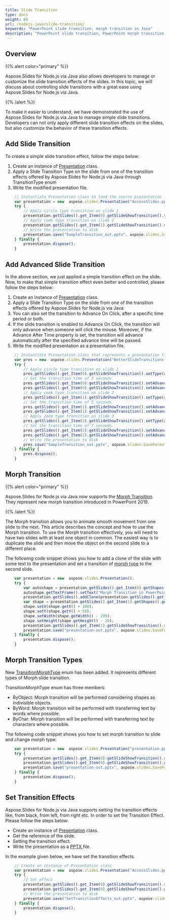 ```yaml
---
title: Slide Transition
type: docs
weight: 80
url: /nodejs-java/slide-transition/
keywords: "PowerPoint slide transition, morph transition in Java"
description: "PowerPoint slide transition, PowerPoint morph transition in Java"
---
```



## **Overview**
{{% alert color="primary" %}} 

Aspose.Slides for Node.js via Java also allows developers to manage or customize the slide transition effects of the slides. In this topic, we will discuss about controlling slide transitions with a great ease using Aspose.Slides for Node.js via Java.

{{% /alert %}} 

To make it easier to understand, we have demonstrated the use of Aspose.Slides for Node.js via Java to manage simple slide transitions. Developers can not only apply different slide transition effects on the slides, but also customize the behavior of these transition effects.

## **Add Slide Transition**
To create a simple slide transition effect, follow the steps below:

1. Create an instance of [Presentation](https://reference.aspose.com/slides/nodejs-java/aspose.slides/presentation) class.
1. Apply a Slide Transition Type on the slide from one of the transition effects offered by Aspose.Slides for Node.js via Java through TransitionType enum
1. Write the modified presentation file.

```javascript
    // Instantiate Presentation class to load the source presentation file
    var presentation = new  aspose.slides.Presentation("AccessSlides.pptx");
    try {
        // Apply circle type transition on slide 1
        presentation.getSlides().get_Item(0).getSlideShowTransition().setType(aspose.slides.TransitionType.Circle);
        // Apply comb type transition on slide 2
        presentation.getSlides().get_Item(1).getSlideShowTransition().setType(aspose.slides.TransitionType.Comb);
        // Write the presentation to disk
        presentation.save("SampleTransition_out.pptx", aspose.slides.SaveFormat.Pptx);
    } finally {
        presentation.dispose();
    }
```

## **Add Advanced Slide Transition**
In the above section, we just applied a simple transition effect on the slide. Now, to make that simple transition effect even better and controlled, please follow the steps below:

1. Create an instance of [Presentation](https://reference.aspose.com/slides/nodejs-java/aspose.slides/presentation) class.
1. Apply a Slide Transition Type on the slide from one of the transition effects offered by Aspose.Slides for Node.js via Java
1. You can also set the transition to Advance On Click, after a specific time period or both.
1. If the slide transition is enabled to Advance On Click, the transition will only advance when someone will click the mouse. Moreover, if the Advance After Time property is set, the transition will advance automatically after the specified advance time will be passed.
1. Write the modified presentation as a presentation file.

```javascript
    // Instantiate Presentation class that represents a presentation file
    var pres = new  aspose.slides.Presentation("BetterSlideTransitions.pptx");
    try {
        // Apply circle type transition on slide 1
        pres.getSlides().get_Item(0).getSlideShowTransition().setType(aspose.slides.TransitionType.Circle);
        // Set the transition time of 3 seconds
        pres.getSlides().get_Item(0).getSlideShowTransition().setAdvanceOnClick(true);
        pres.getSlides().get_Item(0).getSlideShowTransition().setAdvanceAfterTime(3000);
        // Apply comb type transition on slide 2
        pres.getSlides().get_Item(1).getSlideShowTransition().setType(aspose.slides.TransitionType.Comb);
        // Set the transition time of 5 seconds
        pres.getSlides().get_Item(1).getSlideShowTransition().setAdvanceOnClick(true);
        pres.getSlides().get_Item(1).getSlideShowTransition().setAdvanceAfterTime(5000);
        // Apply zoom type transition on slide 3
        pres.getSlides().get_Item(2).getSlideShowTransition().setType(aspose.slides.TransitionType.Zoom);
        // Set the transition time of 7 seconds
        pres.getSlides().get_Item(2).getSlideShowTransition().setAdvanceOnClick(true);
        pres.getSlides().get_Item(2).getSlideShowTransition().setAdvanceAfterTime(7000);
        // Write the presentation to disk
        pres.save("SampleTransition_out.pptx", aspose.slides.SaveFormat.Pptx);
    } finally {
        pres.dispose();
    }
```

## **Morph Transition**
{{% alert color="primary" %}} 

Aspose.Slides for Node.js via Java now supports the [Morph Transition](https://reference.aspose.com/slides/nodejs-java/aspose.slides/IMorphTransition). They represent new morph transition introduced in PowerPoint 2019.

{{% /alert %}} 

The Morph transition allows you to animate smooth movement from one slide to the next. This article describes the concept and how to use the Morph transition. To use the Morph transition effectively, you will need to have two slides with at least one object in common. The easiest way is to duplicate the slide and then move the object on the second slide to a different place.

The following code snippet shows you how to add a clone of the slide with some text to the presentation and set a transition of [morph type](https://reference.aspose.com/slides/nodejs-java/aspose.slides/TransitionType) to the second slide.

```javascript
    var presentation = new  aspose.slides.Presentation();
    try {
        var autoshape = presentation.getSlides().get_Item(0).getShapes().addAutoShape(aspose.slides.ShapeType.Rectangle, 100, 100, 400, 100);
        autoshape.getTextFrame().setText("Morph Transition in PowerPoint Presentations");
        presentation.getSlides().addClone(presentation.getSlides().get_Item(0));
        var shape = presentation.getSlides().get_Item(1).getShapes().get_Item(0);
        shape.setX(shape.getX() + 100);
        shape.setY(shape.getY() + 50);
        shape.setWidth(shape.getWidth() - 200);
        shape.setHeight(shape.getHeight() - 10);
        presentation.getSlides().get_Item(1).getSlideShowTransition().setType(aspose.slides.TransitionType.Morph);
        presentation.save("presentation-out.pptx", aspose.slides.SaveFormat.Pptx);
    } finally {
        presentation.dispose();
    }
```

## **Morph Transition Types**
New [TransitionMorphType](https://reference.aspose.com/slides/nodejs-java/aspose.slides/TransitionMorphType) enum has been added. It represents different types of Morph slide transition.

TransitionMorphType enum has three members:

- ByObject: Morph transition will be performed considering shapes as indivisible objects.
- ByWord: Morph transition will be performed with transferring text by words where possible.
- ByChar: Morph transition will be performed with transferring text by characters where possible.

The following code snippet shows you how to set morph transition to slide and change morph type:

```javascript
    var presentation = new  aspose.slides.Presentation("presentation.pptx");
    try {
        presentation.getSlides().get_Item(0).getSlideShowTransition().setType(aspose.slides.TransitionType.Morph);
        presentation.getSlides().get_Item(0).getSlideShowTransition().getValue().setMorphType(aspose.slides.TransitionMorphType.ByWord);
        presentation.save("presentation-out.pptx", aspose.slides.SaveFormat.Pptx);
    } finally {
        presentation.dispose();
    }
```

## **Set Transition Effects**
Aspose.Slides for Node.js via Java supports setting the transition effects like, from black, from left, from right etc. In order to set the Transition Effect. Please follow the steps below:

- Create an instance of [Presentation](https://reference.aspose.com/slides/nodejs-java/aspose.slides/Presentation) class.
- Get the reference of the slide.
- Setting the transition effect.
- Write the presentation as a [PPTX ](https://docs.fileformat.com/presentation/pptx/)file.

In the example given below, we have set the transition effects.

```javascript
    // Create an instance of Presentation class
    var presentation = new  aspose.slides.Presentation("AccessSlides.pptx");
    try {
        // Set effect
        presentation.getSlides().get_Item(0).getSlideShowTransition().setType(aspose.slides.TransitionType.Cut);
        presentation.getSlides().get_Item(0).getSlideShowTransition().getValue().setFromBlack(true);
        // Write the presentation to disk
        presentation.save("SetTransitionEffects_out.pptx", aspose.slides.SaveFormat.Pptx);
    } finally {
        presentation.dispose();
    }
```

